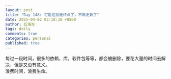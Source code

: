 ```yaml
---
layout: post
title: "Day 148: 可能这就是终点了，不再更新了"
date: 2025-04-02 03:18:38 +0800
author: 丘海东 
tags: daily
comments: true
categories: personal
published: true
---
```

每过一段时间，很多的依赖，库，软件包等等，都会被删除，要花大量的时间去解决，但是又没有意义。  
浪费时间，浪费生命。
